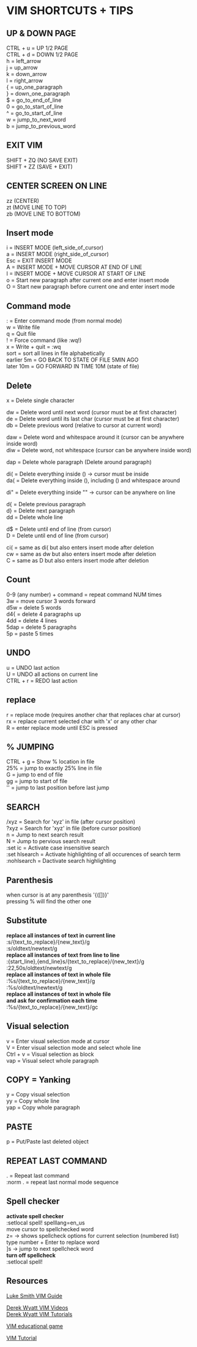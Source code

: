 # VIM SHORTCUTS + TIPS

## UP & DOWN PAGE
CTRL + u = UP 1/2 PAGE  
CTRL + d = DOWN 1/2 PAGE  
h = left_arrow   
j = up_arrow  
k = down_arrow  
l = right_arrow  
{ = up_one_paragraph  
} = down_one_paragraph  
$ = go_to_end_of_line  
0 = go_to_start_of_line  
^ = go_to_start_of_line  
w = jump_to_next_word  
b = jump_to_previous_word  

## EXIT VIM
SHIFT + ZQ (NO SAVE EXIT)  
SHIFT + ZZ (SAVE + EXIT)  

## CENTER SCREEN ON LINE
zz (CENTER)  
zt (MOVE LINE TO TOP)  
zb (MOVE LINE TO BOTTOM)  

## Insert mode
i   = INSERT MODE (left_side_of_cursor)  
a   = INSERT MODE (right_side_of_cursor)  
Esc = EXIT INSERT MODE  
A = INSERT MODE + MOVE CURSOR AT END OF LINE  
I = INSERT MODE + MOVE CURSOR AT START OF LINE  
o = Start new paragraph after current one and enter insert mode  
O = Start new paragraph before current one and enter insert mode  

## Command mode
:   = Enter command mode (from normal mode)  
w   = Write file  
q   = Quit file  
!   = Force command (like :wq!)  
x   = Write + quit = :wq  
sort = sort all lines in file alphabetically  
earlier 5m = GO BACK TO STATE OF FILE 5MIN AGO  
later 10m = GO FORWARD IN TIME 10M (state of file)  

## Delete
x   = Delete single character  

dw  = Delete word until next word (cursor must be at first character)  
de  = Delete word until its last char (cursor must be at first character)  
db  = Delete previous word (relative to cursor at current word)  

daw = Delete word and whitespace around it (cursor can be anywhere inside word)  
diw = Delete word, not whitespace (cursor can be anywhere inside word)  

dap = Delete whole paragraph (Delete around paragraph)  

di( = Delete everything inside () -> cursor must be inside  
da( = Delete everything inside (), including () and whitespace around  

di" = Delete everything inside "" -> cursor can be anywhere on line  

d{  = Delete previous paragraph  
d}  = Delete next paragraph  
dd  = Delete whole line  

d$  = Delete until end of line (from cursor)  
D   = Delete until end of line (from cursor)  

ci( = same as di( but also enters insert mode after deletion  
cw  = same as dw but also enters insert mode after deletion  
C   = same as D but also enters insert mode after deletion  

## Count
0-9 (any number) + command = repeat command NUM times  
3w = move cursor 3 words forward  
d5w = delete 5 words  
d4{ = delete 4 paragraphs up  
4dd = delete 4 lines  
5dap = delete 5 paragraphs  
5p  = paste 5 times  

## UNDO
u   = UNDO last action  
U   = UNDO all actions on current line  
CTRL + r = REDO last action  

## replace
r   = replace mode (requires another char that replaces char at cursor)  
rx  = replace current selected char with 'x' or any other char  
R   = enter replace mode until ESC is pressed  

## % JUMPING
CTRL + g  = Show % location in file  
25%   = jump to exactly 25% line in file  
G     = jump to end of file  
gg    = jump to start of file  
''    = jump to last position before last jump  

## SEARCH
/xyz  = Search for 'xyz' in file (after cursor position)  
?xyz  = Search for 'xyz' in file (before cursor position)  
n     = Jump to next search result  
N     = Jump to pervious search result  
:set ic = Activate case insensitive search  
:set hlsearch = Activate highlighting of all occurences of search term  
:nohlsearch = Dactivate search highlighting  

## Parenthesis
when cursor is at any parenthesis '{([])}'  
pressing % will find the other one  

## Substitute
**replace all instances of text in current line**  
:s/{text_to_replace}/{new_text}/g  
:s/oldtext/newtext/g  
**replace all instances of text from line to line**  
:{start_line},{end_line}s/{text_to_replace}/{new_text}/g  
:22,50s/oldtext/newtext/g  
**replace all instances of text in whole file**  
:%s/{text_to_replace}/{new_text}/g  
:%s/oldtext/newtext/g  
**replace all instances of text in whole file**  
**and ask for confirmation each time**  
:%s/{text_to_replace}/{new_text}/gc  

## Visual selection
v   = Enter visual selection mode at cursor  
V   = Enter visual selection mode and select whole line  
Ctrl + v = Visual selection as block  
vap = Visual select whole paragraph  

## COPY = Yanking 
y   = Copy visual selection  
yy  = Copy whole line  
yap = Copy whole paragraph  

## PASTE
p   = Put/Paste last deleted object  

## REPEAT LAST COMMAND
.   = Repeat last command  
:norm . = repeat last normal mode sequence  

## Spell checker
**activate spell checker**  
:setlocal spell! spelllang=en_us  
move cursor to spellchecked word  
z=    -> shows spellcheck options for current selection (numbered list)  
type number + Enter to replace word  
]s    -> jump to next spellcheck word  
**turn off spellcheck**  
:setlocal spell!  

## Resources
[Luke Smith VIM Guide](https://www.youtube.com/watch?v=d8XtNXutVto)

[Derek Wyatt VIM Videos](https://vimeo.com/user1690209)  
[Derek Wyatt VIM Tutorials](http://derekwyatt.org/vim/tutorials/)

[VIM educational game](https://vim-adventures.com/)

[VIM Tutorial](https://openvim.com/)